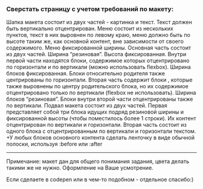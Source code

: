 ### Сверстать страницу с учетом требований по макету:

Шапка макета состоит из двух частей - картинка и текст. Текст должен быть вертикально отцентрирован.
Меню состоит из нескольких пунктов, текст в них выровнен по левому краю, меню должно быть по высоте таким же, как основной контент, вне зависимости от своего содержимого. Меню фиксированной ширины.
Основная часть состоит из двух частей. Ширина “резиновая”. Высота фиксированная. Внутри первой части находятся блоки, содержимое которых отцентрировано по горизонтали и по вертикали (можно использовать flexbox). Ширина блоков фиксированная. Блоки относительно родителя также центрированы по горизонтали. Вторая часть содержит блоки , которые также выровнены по центру родительского блока, но их содержимое отцентрировано только по вертикали (flexbox не использовать). Ширина блоков “резиновая”. Блоки внутри второй части отцентрированы также по вертикали.
Подвал макета состоит из двух частей. Первая представляет собой три блока идущих подряд резиновой ширины и фиксированной высоты (чтобы поместилось более 1 строки). Их контент отцентрирован по вертикали и горизонтали. Вторая часть состоит из одного блока с отцентрированным по вертикали и горизонтали текстом. +У любых блоков основного контента сделать ленточку в виде обычной полоски, используя :before или :after

---

Примечание: макет дан для общего понимания задания, цвета делать такими же не нужно. Оформление на Ваше усмотрение.

Если сделаете в codepen или в чем-то подобном - отдельное спасибо:)
